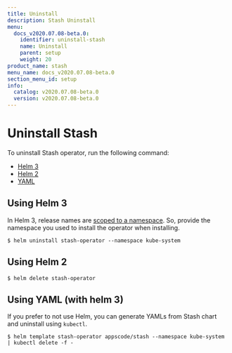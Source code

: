 ```yaml
---
title: Uninstall
description: Stash Uninstall
menu:
  docs_v2020.07.08-beta.0:
    identifier: uninstall-stash
    name: Uninstall
    parent: setup
    weight: 20
product_name: stash
menu_name: docs_v2020.07.08-beta.0
section_menu_id: setup
info:
  catalog: v2020.07.08-beta.0
  version: v2020.07.08-beta.0
---
```


# Uninstall Stash

To uninstall Stash operator, run the following command:

<ul class="nav nav-tabs" id="installerTab" role="tablist">
  <li class="nav-item">
    <a class="nav-link active" id="helm3-tab" data-toggle="tab" href="#helm3" role="tab" aria-controls="helm3" aria-selected="true">Helm 3</a>
  </li>
  <li class="nav-item">
    <a class="nav-link" id="helm2-tab" data-toggle="tab" href="#helm2" role="tab" aria-controls="helm2" aria-selected="false">Helm 2</a>
  </li>
  <li class="nav-item">
    <a class="nav-link" id="script-tab" data-toggle="tab" href="#script" role="tab" aria-controls="script" aria-selected="false">YAML</a>
  </li>
</ul>
<div class="tab-content" id="installerTabContent">
  <div class="tab-pane fade show active" id="helm3" role="tabpanel" aria-labelledby="helm3-tab">

## Using Helm 3

In Helm 3, release names are [scoped to a namespace](https://v3.helm.sh/docs/faq/#release-names-are-now-scoped-to-the-namespace). So, provide the namespace you used to install the operator when installing.

```console
$ helm uninstall stash-operator --namespace kube-system
```

</div>
<div class="tab-pane fade" id="helm2" role="tabpanel" aria-labelledby="helm2-tab">

## Using Helm 2

```console
$ helm delete stash-operator
```

</div>
<div class="tab-pane fade" id="script" role="tabpanel" aria-labelledby="script-tab">

## Using YAML (with helm 3)

If you prefer to not use Helm, you can generate YAMLs from Stash chart and uninstall using `kubectl`.

```console
$ helm template stash-operator appscode/stash --namespace kube-system | kubectl delete -f -
```

</div>
</div>
